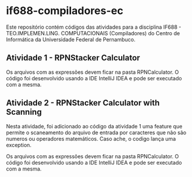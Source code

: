# if688-compiladores-ec

Este repositório contém códigos das atividades para a disciplina IF688 - TEO.IMPLEMEN.LING. COMPUTACIONAIS (Compiladores) do Centro de Informática da Universidade Federal de Pernambuco.

## Atividade 1 - RPNStacker Calculator

Os arquivos com as expressões devem ficar na pasta RPNCalculator. O código foi desenvolvido usando a IDE IntelliJ IDEA e pode ser executado com a mesma.

## Atividade 2 - RPNStacker Calculator with Scanning

Nesta atividade, foi adicionado ao código da atividade 1 uma feature que permite o scaneamento do arquivo de entrada por caracteres que não são numeros ou operadores matemáticos. Caso ache, o codigo lança uma exception.

Os arquivos com as expressões devem ficar na pasta RPNCalculator. O código foi desenvolvido usando a IDE IntelliJ IDEA e pode ser executado com a mesma.

